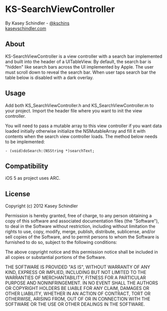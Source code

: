 KS-SearchViewController
======================

By Kasey Schindler - [@kschins](http://twitter.com/kschins)  
[kaseyschindler.com](http://kaseyschindler.com)

About
-----
KS-SearchViewController is a view controller with a search bar implemented and built into the header of a UITableView. By default, the search bar is "hidden" like search bars across the UI implemented by Apple. The user must scroll down to reveal the search bar. When user taps search bar the table below is disabled with a dark overlay. 

Usage
-----
Add both KS_SearchViewController.h and KS_SearchViewController.m to your project. Import the header file where you want to init the view controller. 

You will need to pass a mutable array to this view controller if you want data loaded initially otherwise initialize the NSMutableArray and fill it with contents when the search view controller loads. The method below needs to be implemented:  

	- (void)doSearch:(NSString *)searchText;

Compatibility
-------------
iOS 5 as project uses ARC.

License
-------
Copyright (c) 2012 Kasey Schindler

Permission is hereby granted, free of charge, to any person obtaining a copy of this software and associated documentation files (the "Software"), to deal in the Software without restriction, including without limitation the rights to use, copy, modify, merge, publish, distribute, sublicense, and/or sell copies of the Software, and to permit persons to whom the Software is furnished to do so, subject to the following conditions:

The above copyright notice and this permission notice shall be included in all copies or substantial portions of the Software.

THE SOFTWARE IS PROVIDED "AS IS", WITHOUT WARRANTY OF ANY KIND, EXPRESS OR IMPLIED, INCLUDING BUT NOT LIMITED TO THE WARRANTIES OF MERCHANTABILITY, FITNESS FOR A PARTICULAR PURPOSE AND NONINFRINGEMENT. IN NO EVENT SHALL THE AUTHORS OR COPYRIGHT HOLDERS BE LIABLE FOR ANY CLAIM, DAMAGES OR OTHER LIABILITY, WHETHER IN AN ACTION OF CONTRACT, TORT OR OTHERWISE, ARISING FROM, OUT OF OR IN CONNECTION WITH THE SOFTWARE OR THE USE OR OTHER DEALINGS IN THE SOFTWARE.

